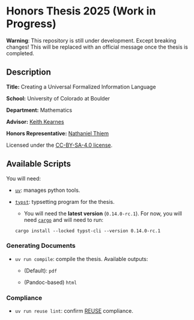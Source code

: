 # Honors Thesis 2025 (Work in Progress)

**Warning**: This repository is still under development. Except breaking changes!
This will be replaced with an official message once the thesis is completed.

## Description

**Title:** Creating a Universal Formalized Information Language

**School:** University of Colorado at Boulder

**Department:** Mathematics

**Advisor:** [Keith Kearnes](kearnes@colorado.edu)

**Honors Representative:** [Nathaniel Thiem](nathaniel.thiem@colorado.edu)

Licensed under the [CC-BY-SA-4.0 license](./LICENSES/CC-BY-SA-4.0.txt).

## Available Scripts

You will need:

- [`uv`](https://github.com/astral-sh/uv): manages python tools.

- [`typst`](https://github.com/typst/typst): typsetting program for the thesis.

  - You will need the **latest version** (`0.14.0-rc.1`).
  For now, you will need [`cargo`](https://doc.rust-lang.org/cargo/getting-started/installation.html)
  and will need to run:

  `cargo install --locked typst-cli --version 0.14.0-rc.1`

### Generating Documents

- `uv run compile`: compile the thesis. Available outputs:

  - (Default): `pdf`

  - (Pandoc-based) `html`

### Compliance

- `uv run reuse lint`: confirm [REUSE](https://reuse.software/faq/) compliance.

